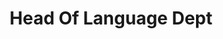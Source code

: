 ---
name: GASHEMA Placide
title: Head Of Language Dept
tags: tr
image: /img/team-1.jpg
imgAlt: Advanced Level Mathematics Teacher
---